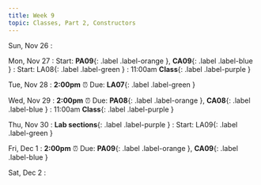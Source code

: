 ```yaml
---
title: Week 9
topic: Classes, Part 2, Constructors
---
```

Sun, Nov 26
: 

Mon, Nov 27
: Start: **PA09**{: .label .label-orange }, **CA09**{: .label .label-blue }
: Start: LA08{: .label .label-green }
: 11:00am **Class**{: .label .label-purple }


Tue, Nov 28
: **2:00pm**  ⏰  Due: **LA07**{: .label .label-green }

Wed, Nov 29
: **2:00pm**  ⏰  Due: **PA08**{: .label .label-orange }, **CA08**{: .label .label-blue }
: 11:00am **Class**{: .label .label-purple } 


Thu, Nov 30
: **Lab sections**{: .label .label-purple }
: Start: LA09{: .label .label-green }


Fri, Dec 1
: **2:00pm**  ⏰  Due: **PA09**{: .label .label-orange }, **CA09**{: .label .label-blue }


Sat, Dec 2
: 

